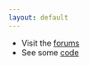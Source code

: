 ```yaml
---
layout: default
---
```



- Visit the [forums](http://community.wateranalytics.org)
- See some [code](https://github.com/openWaterAnalytics)
